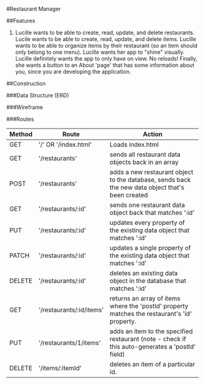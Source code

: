 #Restaurant Manager

##Features

1.  Lucille wants to be able to create, read, update, and delete restaurants.
Lucile wants to be able to create, read, update, and delete items.
Lucille wants to be able to organize items by their restaurant (so an item should only belong to one menu).
Lucille wants her app to "shine" visually.
Lucille definitely wants the app to only have on view. No reloads!
Finally, she wants a button to an About 'page' that has some information about you, since you are developing the application.

##Construction

###Data Structure (ERD)

###Wireframe

###Routes

| Method  | Route  | Action |
| ------------- | --------------- | ----- |
| GET | '/' OR '/index.html' | Loads index.html |
| GET | '/restaurants' | sends all restaurant data objects back in an array |
| POST | '/restaurants' | adds a new restaurant object to the database, sends back the new data object that's been created |
| GET | '/restaurants/:id' | sends one restaurant data object back that matches ':id' |
| PUT | '/restaurants/:id' | updates every property of the existing data object that matches ':id' |
| PATCH | '/restaurants/:id' | updates a single property of the existing data object that matches ':id' |
| DELETE | '/restaurants/:id' | deletes an existing data object in the database that matches ':id' |
| GET | '/restaurants/:id/items' | returns an array of items where the 'postId' property matches the restaurant's 'id' property. |
| PUT | '/restaurants/1/items' | adds an item to the specified restaurant (note - check if this auto-generates a 'postId' field) |
| DELETE | '/items/:itemId' | deletes an item of a particular id. |
